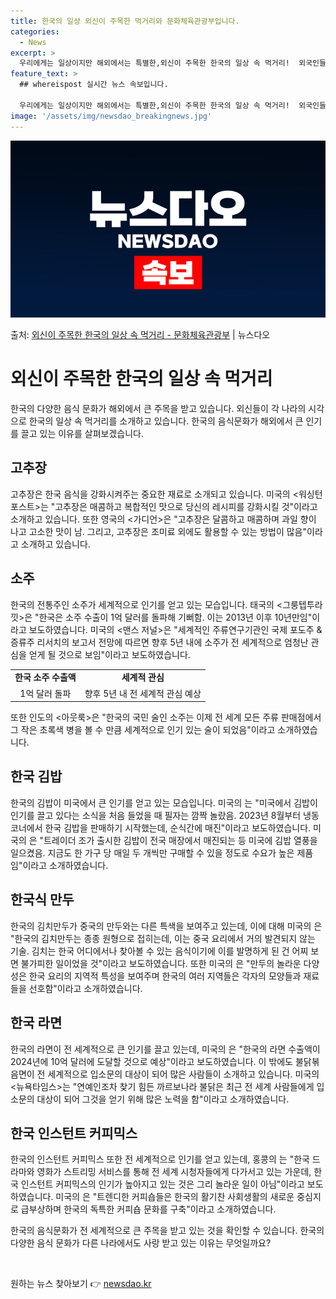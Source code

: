 ```yaml
---
title: 한국의 일상 외신이 주목한 먹거리와 문화체육관광부입니다.
categories:
  - News
excerpt: >
  우리에게는 일상이지만 해외에서는 특별한,외신이 주목한 한국의 일상 속 먹거리!  외국인들이 좋아하는 한국 음…
feature_text: >
  ## whereispost 실시간 뉴스 속보입니다.

  우리에게는 일상이지만 해외에서는 특별한,외신이 주목한 한국의 일상 속 먹거리!  외국인들이 좋아하는 한국 음…
image: '/assets/img/newsdao_breakingnews.jpg'
---
```


![뉴스다오 속보](/assets/img/newsdao_breakingnews.jpg)

<p>출처: <a href="https://newsdao.kr/3877" rel="dofollow">외신이 주목한 한국의 일상 속 먹거리 - 문화체육관광부</a> | 뉴스다오</p>

<h1>외신이 주목한 한국의 일상 속 먹거리</h1>
<p data-ke-size="size16">한국의 다양한 음식 문화가 해외에서 큰 주목을 받고 있습니다. 외신들이 각 나라의 시각으로 한국의 일상 속 먹거리를 소개하고 있습니다. 한국의 음식문화가 해외에서 큰 인기를 끌고 있는 이유를 살펴보겠습니다.</p>

<h2>고추장</h2>
<p data-ke-size="size16">고추장은 한국 음식을 강화시켜주는 중요한 재료로 소개되고 있습니다. 미국의 <워싱턴포스트>는 "고추장은 매콤하고 복합적인 맛으로 당신의 레시피를 강화시킬 것"이라고 소개하고 있습니다. 또한 영국의 <가디언>은 "고추장은 달콤하고 매콤하며 과일 향이 나고 고소한 맛이 남. 그리고, 고추장은 조미료 외에도 활용할 수 있는 방법이 많음"이라고 소개하고 있습니다.</p>

<h2>소주</h2>
<p data-ke-size="size16">한국의 전통주인 소주가 세계적으로 인기를 얻고 있는 모습입니다. 태국의 <그룽텝투라낏>은 "한국은 소주 수출이 1억 달러를 돌파해 기뻐함. 이는 2013년 이후 10년만임"이라고 보도하였습니다. 미국의 <맨스 저널>은 "세계적인 주류연구기관인 국제 포도주 & 증류주 리서치의 보고서 전망에 따르면 향후 5년 내에 소주가 전 세계적으로 엄청난 관심을 얻게 될 것으로 보임"이라고 보도하였습니다.</p>
<table>
	<tr>
		<td style="text-align: center; height: 17px;"><b>한국 소주 수출액</b></td>
		<td style="text-align: center; height: 17px;"><b>세계적 관심</b></td>
	</tr>
	<tr>
		<td style="text-align: center; height: 17px;">1억 달러 돌파</td>
		<td style="text-align: center; height: 17px;">향후 5년 내 전 세계적 관심 예상</td>
	</tr>
</table>
<p data-ke-size="size16">또한 인도의 <아웃룩>은 "한국의 국민 술인 소주는 이제 전 세계 모든 주류 판매점에서 그 작은 초록색 병을 볼 수 만큼 세계적으로 인기 있는 술이 되었음"이라고 소개하였습니다.</p>

<h2>한국 김밥</h2>
<p data-ke-size="size16">한국의 김밥이 미국에서 큰 인기를 얻고 있는 모습입니다. 미국의 <SD News>는 "미국에서 김밥이 인기를 끌고 있다는 소식을 처음 들었을 때 필자는 깜짝 놀랐음. 2023년 8월부터 냉동코너에서 한국 김밥을 판매하기 시작했는데, 순식간에 매진"이라고 보도하였습니다. 미국의 <Tasting Table>은 "트레이더 조가 출시한 김밥이 전국 매장에서 매진되는 등 미국에 김밥 열풍을 일으켰음. 지금도 한 가구 당 매일 두 개씩만 구매할 수 있을 정도로 수요가 높은 제품임"이라고 소개하였습니다.</p>

<h2>한국식 만두</h2>
<p data-ke-size="size16">한국의 김치만두가 중국의 만두와는 다른 특색을 보여주고 있는데, 이에 대해 미국의 <CNN>은 "한국의 김치만두는 종종 원형으로 접히는데, 이는 중국 요리에서 거의 발견되지 않는 기술. 김치는 한국 어디에서나 찾아볼 수 있는 음식이기에 이를 발명하게 된 건 어찌 보면 불가피한 일이었을 것"이라고 보도하였습니다. 또한 미국의 <Tasting Table>은 "만두의 놀라운 다양성은 한국 요리의 지역적 특성을 보여주며 한국의 여러 지역들은 각자의 모양들과 재료들을 선호함"이라고 소개하였습니다.</p>

<h2>한국 라면</h2>
<p data-ke-size="size16">한국의 라면이 전 세계적으로 큰 인기를 끌고 있는데, 미국의 <Nexthark>은 "한국의 라면 수출액이 2024년에 10억 달러에 도달할 것으로 예상"이라고 보도하였습니다. 이 밖에도 불닭볶음면이 전 세계적으로 입소문의 대상이 되어 많은 사람들이 소개하고 있습니다. 미국의 <뉴욕타임스>는 "연예인조차 찾기 힘든 까르보나라 불닭은 최근 전 세계 사람들에게 입소문의 대상이 되어 그것을 얻기 위해 많은 노력을 함"이라고 소개하였습니다.</p>

<h2>한국 인스턴트 커피믹스</h2>
<p data-ke-size="size16">한국의 인스턴트 커피믹스 또한 전 세계적으로 인기를 얻고 있는데, 홍콩의 <SCMP>는 "한국 드라마와 영화가 스트리밍 서비스를 통해 전 세계 시청자들에게 다가서고 있는 가운데, 한국 인스턴트 커피믹스의 인기가 높아지고 있는 것은 그리 놀라운 일이 아님"이라고 보도하였습니다. 미국의 <Tasting Table>은 "트렌디한 커피숍들은 한국의 활기찬 사회생활의 새로운 중심지로 급부상하며 한국의 독특한 커피숍 문화를 구축"이라고 소개하였습니다.</p>

<p data-ke-size="size16">한국의 음식문화가 전 세계적으로 큰 주목을 받고 있는 것을 확인할 수 있습니다. 한국의 다양한 음식 문화가 다른 나라에서도 사랑 받고 있는 이유는 무엇일까요?</p>
<p data-ke-size="size16">&nbsp;</p> 

원하는 뉴스 찾아보기 👉 <a href="https://newsdao.kr" rel="dofollow">newsdao.kr</a>


